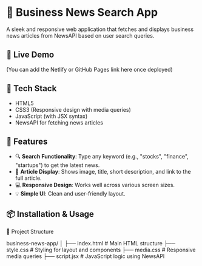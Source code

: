 # 📰 Business News Search App

A sleek and responsive web application that fetches and displays business news articles from NewsAPI based on user search queries.

## 🚀 Live Demo

(You can add the Netlify or GitHub Pages link here once deployed)

## 🧰 Tech Stack

- HTML5
- CSS3 (Responsive design with media queries)
- JavaScript (with JSX syntax)
- NewsAPI for fetching news articles

## 📸 Features

- 🔍 **Search Functionality**: Type any keyword (e.g., "stocks", "finance", "startups") to get the latest news.
- 📄 **Article Display**: Shows image, title, short description, and link to the full article.
- 💻 **Responsive Design**: Works well across various screen sizes.
- 💡 **Simple UI**: Clean and user-friendly layout.

## 📦 Installation & Usage

📁 Project Structure

business-news-app/
│
├── index.html           # Main HTML structure
├── style.css            # Styling for layout and components
├── media.css            # Responsive media queries
├── script.jsx           # JavaScript logic using NewsAPI
